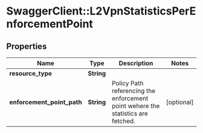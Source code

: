 # SwaggerClient::L2VpnStatisticsPerEnforcementPoint

## Properties
Name | Type | Description | Notes
------------ | ------------- | ------------- | -------------
**resource_type** | **String** |  | 
**enforcement_point_path** | **String** | Policy Path referencing the enforcement point wehere the statistics are fetched.  | [optional] 


